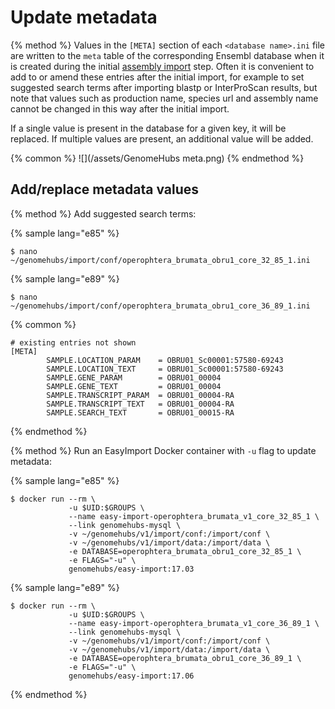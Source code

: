 # Update metadata

{% method %}
Values in the `[META]` section of each `<database name>.ini` file are written to the `meta` table of the corresponding Ensembl database when it is created during the initial [assembly import](//quick-start/import-fasta.md) step. Often it is convenient to add to or amend these entries after the initial import, for example to set suggested search terms after importing blastp or InterProScan results, but note that values such as production name, species url and assembly name cannot be changed in this way after the initial import.

If a single value is present in the database for a given key, it will be replaced. If multiple values are present, an additional value will be added.

{% common %}
![](/assets/GenomeHubs meta.png)
{% endmethod %}


## Add/replace metadata values

{% method %}
Add suggested search terms:

{% sample lang="e85" %}
```
$ nano ~/genomehubs/import/conf/operophtera_brumata_obru1_core_32_85_1.ini
```
{% sample lang="e89" %}
```
$ nano ~/genomehubs/import/conf/operophtera_brumata_obru1_core_36_89_1.ini
```
{% common %}
```
# existing entries not shown
[META]
        SAMPLE.LOCATION_PARAM    = OBRU01_Sc00001:57580-69243
        SAMPLE.LOCATION_TEXT     = OBRU01_Sc00001:57580-69243
        SAMPLE.GENE_PARAM        = OBRU01_00004
        SAMPLE.GENE_TEXT         = OBRU01_00004
        SAMPLE.TRANSCRIPT_PARAM  = OBRU01_00004-RA
        SAMPLE.TRANSCRIPT_TEXT   = OBRU01_00004-RA
        SAMPLE.SEARCH_TEXT       = OBRU01_00015-RA
```
{% endmethod %}


{% method %}
Run an EasyImport Docker container with `-u` flag to update metadata:

{% sample lang="e85" %}
```
$ docker run --rm \
             -u $UID:$GROUPS \
             --name easy-import-operophtera_brumata_v1_core_32_85_1 \
             --link genomehubs-mysql \
             -v ~/genomehubs/v1/import/conf:/import/conf \
             -v ~/genomehubs/v1/import/data:/import/data \
             -e DATABASE=operophtera_brumata_obru1_core_32_85_1 \
             -e FLAGS="-u" \
             genomehubs/easy-import:17.03
```
{% sample lang="e89" %}
```
$ docker run --rm \
             -u $UID:$GROUPS \
             --name easy-import-operophtera_brumata_v1_core_36_89_1 \
             --link genomehubs-mysql \
             -v ~/genomehubs/v1/import/conf:/import/conf \
             -v ~/genomehubs/v1/import/data:/import/data \
             -e DATABASE=operophtera_brumata_obru1_core_36_89_1 \
             -e FLAGS="-u" \
             genomehubs/easy-import:17.06
```

{% endmethod %}


